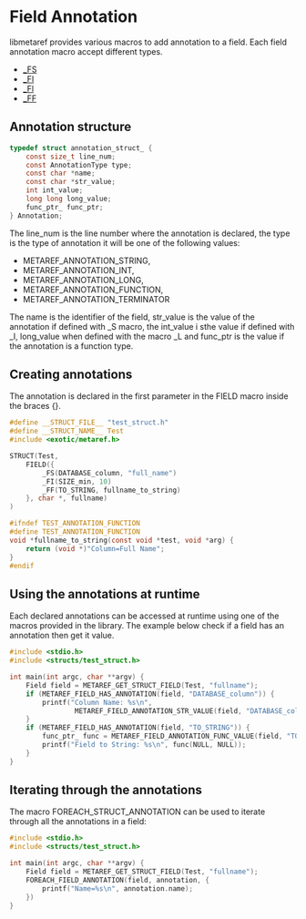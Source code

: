 

# Field Annotation

libmetaref provides various macros to add annotation to a field. Each field annotation macro accept different types.

- [_FS](./macros.html#fs)
- [_FI](./macros.html#fi)
- [_Fl](./macros.html#fl)
- [_FF](./macros.html#ff)

## Annotation structure

```c
typedef struct annotation_struct_ {
    const size_t line_num;
    const AnnotationType type;
    const char *name;
    const char *str_value;
    int int_value;
    long long long_value;
    func_ptr_ func_ptr;
} Annotation;
```

The line_num is the line number where the annotation is declared, the type is the type of annotation it will be one of the following values:

- METAREF_ANNOTATION_STRING,
- METAREF_ANNOTATION_INT,
- METAREF_ANNOTATION_LONG,
- METAREF_ANNOTATION_FUNCTION,
- METAREF_ANNOTATION_TERMINATOR

The name is the identifier of the field, str_value is the value of the annotation if defined with _S macro, the int_value i sthe value if defined with _I, long_value when defined with the macro _L and func_ptr is the value if the annotation is a function type.

## Creating annotations

The annotation is declared in the first parameter in the FIELD macro inside the braces {}.

```c
#define __STRUCT_FILE__ "test_struct.h"
#define __STRUCT_NAME__ Test
#include <exotic/metaref.h>

STRUCT(Test,
    FIELD({
        _FS(DATABASE_column, "full_name")
        _FI(SIZE_min, 10)
        _FF(TO_STRING, fullname_to_string)
    }, char *, fullname)
)

#ifndef TEST_ANNOTATION_FUNCTION
#define TEST_ANNOTATION_FUNCTION
void *fullname_to_string(const void *test, void *arg) {
    return (void *)"Column=Full Name";
}
#endif
```

## Using the annotations at runtime

Each declared annotations can be accessed at runtime using one of the macros provided in the library. The example below check if a field has an annotation then get it value.

```c
#include <stdio.h>
#include <structs/test_struct.h>

int main(int argc, char **argv) {
    Field field = METAREF_GET_STRUCT_FIELD(Test, "fullname");
    if (METAREF_FIELD_HAS_ANNOTATION(field, "DATABASE_column")) {
        printf("Column Name: %s\n", 
                METAREF_FIELD_ANNOTATION_STR_VALUE(field, "DATABASE_column"));
    }
    if (METAREF_FIELD_HAS_ANNOTATION(field, "TO_STRING")) {
        func_ptr_ func = METAREF_FIELD_ANNOTATION_FUNC_VALUE(field, "TO_STRING");
        printf("Field to String: %s\n", func(NULL, NULL));
    }
}
```

## Iterating through the annotations 

The macro FOREACH_STRUCT_ANNOTATION can be used to iterate through all the annotations in a field:

```c
#include <stdio.h>
#include <structs/test_struct.h>

int main(int argc, char **argv) {
    Field field = METAREF_GET_STRUCT_FIELD(Test, "fullname");
    FOREACH_FIELD_ANNOTATION(field, annotation, {
        printf("Name=%s\n", annotation.name);
    })
}
```

